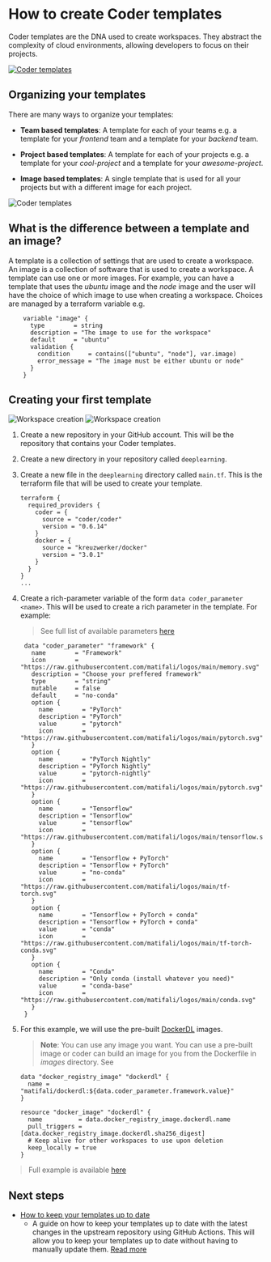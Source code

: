 # How to create Coder templates

Coder templates are the DNA used to create workspaces. They abstract the complexity of cloud environments, allowing developers to focus on their projects.

[![Coder templates](./static/templates.png)](./static/templates.png)

## Organizing your templates

There are many ways to organize your templates:

- **Team based templates**: A template for each of your teams e.g. a template for your _frontend_ team and a template for your _backend_ team.

- **Project based templates**: A template for each of your projects e.g. a template for your _cool-project_ and a template for your _awesome-project_.

- **Image based templates**: A single template that is used for all your projects but with a different image for each project.

![Coder templates](./static/templates-cases.png)

## What is the difference between a template and an image?

A template is a collection of settings that are used to create a workspace. An image is a collection of software that is used to create a workspace. A template can use one or more images. For example, you can have a template that uses the _ubuntu_ image and the _node_ image and the user will have the choice of which image to use when creating a workspace. Choices are managed by a terraform variable e.g.

```hcl
    variable "image" {
      type        = string
      description = "The image to use for the workspace"
      default     = "ubuntu"
      validation {
        condition     = contains(["ubuntu", "node"], var.image)
        error_message = "The image must be either ubuntu or node"
      }
    }
```

## Creating your first template

![Workspace creation](./static/workspace-creation-1.png)
![Workspace creation](./static/workspace-creation-2.png)

1. Create a new repository in your GitHub account. This will be the repository that contains your Coder templates.

2. Create a new directory in your repository called `deeplearning`.

3. Create a new file in the `deeplearning` directory called `main.tf`. This is the terraform file that will be used to create your template.

   ```hcl
   terraform {
     required_providers {
       coder = {
         source = "coder/coder"
         version = "0.6.14"
       }
       docker = {
         source = "kreuzwerker/docker"
         version = "3.0.1"
       }
     }
   }
   ...
   ```

4. Create a rich-parameter variable of the form `data coder_parameter <name>`. This will be used to create a rich parameter in the template. For example:

   > See full list of available parameters [here](https://registry.terraform.io/providers/coder/coder/latest/docs/data-sources/parameter)

   ```hcl
    data "coder_parameter" "framework" {
      name        = "Framework"
      icon        = "https://raw.githubusercontent.com/matifali/logos/main/memory.svg"
      description = "Choose your preffered framework"
      type        = "string"
      mutable     = false
      default     = "no-conda"
      option {
        name        = "PyTorch"
        description = "PyTorch"
        value       = "pytorch"
        icon        = "https://raw.githubusercontent.com/matifali/logos/main/pytorch.svg"
      }
      option {
        name        = "PyTorch Nightly"
        description = "PyTorch Nightly"
        value       = "pytorch-nightly"
        icon        = "https://raw.githubusercontent.com/matifali/logos/main/pytorch.svg"
      }
      option {
        name        = "Tensorflow"
        description = "Tensorflow"
        value       = "tensorflow"
        icon        = "https://raw.githubusercontent.com/matifali/logos/main/tensorflow.svg"
      }
      option {
        name        = "Tensorflow + PyTorch"
        description = "Tensorflow + PyTorch"
        value       = "no-conda"
        icon        = "https://raw.githubusercontent.com/matifali/logos/main/tf-torch.svg"
      }
      option {
        name        = "Tensorflow + PyTorch + conda"
        description = "Tensorflow + PyTorch + conda"
        value       = "conda"
        icon        = "https://raw.githubusercontent.com/matifali/logos/main/tf-torch-conda.svg"
      }
      option {
        name        = "Conda"
        description = "Only conda (install whatever you need)"
        value       = "conda-base"
        icon        = "https://raw.githubusercontent.com/matifali/logos/main/conda.svg"
      }
    }
   ```

5. For this example, we will use the pre-built [DockerDL](https://github.com/matifali/dockerdl) images.

   > **Note**: You can use any image you want. You can use a pre-built image or coder can build an image for you from the Dockerfile in _images_ directory. See

   ```hcl
   data "docker_registry_image" "dockerdl" {
     name = "matifali/dockerdl:${data.coder_parameter.framework.value}"
   }

   resource "docker_image" "dockerdl" {
     name          = data.docker_registry_image.dockerdl.name
     pull_triggers = [data.docker_registry_image.dockerdl.sha256_digest]
     # Keep alive for other workspaces to use upon deletion
     keep_locally = true
   }

   ```

> Full example is available [here](https://github.com/matifali/coder-templates/blob/main/deeplearning/main.tf)

## Next steps

- [How to keep your templates up to date](./keep-up-to-date)
  - A guide on how to keep your templates up to date with the latest changes in the upstream repository using GitHub Actions. This will allow you to keep your templates up to date without having to manually update them. [Read more](./keep-up-to-date)
